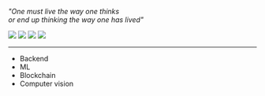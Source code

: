 <!--
**ruhz3/ruhz3** is a ✨ _special_ ✨ repository because its `README.md` (this file) appears on your GitHub profile.

Here are some ideas to get you started:

- 🔭 I’m currently working on ...
- 🌱 I’m currently learning ...
- 👯 I’m looking to collaborate on ...
- 🤔 I’m looking for help with ...
- 💬 Ask me about ...
- 📫 How to reach me: ...
- 😄 Pronouns: ...
- ⚡ Fun fact: ...
-->
<p>
  <i>"One must live the way one thinks<br>
    or end up thinking the way one has lived"</i>
</p>
<a href="https://judicious-carrot-2a3.notion.site/Portfolio-3499a7bc37b2422889336a19493c1710" target="_blank"><img src="https://img.shields.io/badge/Portfolio-5D5D5D?style=flat&logo=Notion&logoColor=FFFFFF"/></a>
<a href="https://hhlab.tistory.com/" target="_blank"><img src="https://img.shields.io/badge/hhlab-orange?style=flat&logo=Bloglovin&logoColor=FFFFFF"/></a>
<a href="https://instagram.com/ruuu_hz/" target="_blank"><img src="https://img.shields.io/badge/ruuu_hz-E4405F?style=flat&logo=Instagram&logoColor=FFFFFF"/></a>
<a href="https://hhlab.tistory.com/" target="_blank"><img src="https://img.shields.io/badge/96fbgudwn@naver.com-000000?style=flat&logo=Gmail&logoColor=FFFFFF"/></a>
<hr>
<ul>
  <li>Backend</li>
  <li>ML</li>
  <li>Blockchain</li>
  <li>Computer vision</li>
</ul>
